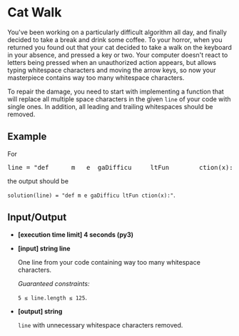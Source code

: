 # Cat Walk

You've been working on a particularly difficult algorithm all day, and finally decided to take a break and drink some coffee. To your horror, when you returned you found out that your cat decided to take a walk on the keyboard in your absence, and pressed a key or two. Your computer doesn't react to letters being pressed when an unauthorized action appears, but allows typing whitespace characters and moving the arrow keys, so now your masterpiece contains way too many whitespace characters.

To repair the damage, you need to start with implementing a function that will replace all multiple space characters in the given `line` of your code with single ones. In addition, all leading and trailing whitespaces should be removed.

## Example

For

<pre style="white-space: pre;">line = "def      m   e  gaDifficu     ltFun        ction(x):"</pre>

the output should be

`solution(line) = "def m e gaDifficu ltFun ction(x):"`.

## Input/Output

- **[execution time limit] 4 seconds (py3)**

- **[input] string line**

	One line from your code containing way too many whitespace characters.

	*Guaranteed constraints:*

	`5 ≤ line.length ≤ 125`.

- **[output] string**

	`line` with unnecessary whitespace characters removed.
